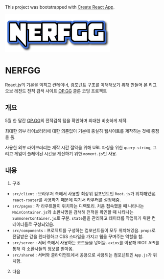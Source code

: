 This project was bootstrapped with [Create React App](https://github.com/facebook/create-react-app).

![NERF.GG](./public/images/logo.png "NERF.GG")

# NERFGG

React.js의 기본을 익히고 컨테이너, 컴포넌트 구조를 이해해보기 위해 만들어 본 리그 오브 레전드 전적 검색 사이트 [OP.GG](https://www.op.gg) 클론 코딩 프로젝트

## 개요

5월 한 달간 [OP.GG](https://www.op.gg/)의 전적검색 탭을 확인하며 최대한 비슷하게 제작.

최대한 외부 라이브러리에 대한 의존없이 기본에 충실히 웹사이트를 제작하는 것에 중점을 둠.

사용한 외부 라이브러리는 제작 시간 절약을 위해 URL 파싱을 위한 `query-string`, 그리고 게임이 플레이된 시간을 계산하기 위한 `moment.js`만 사용.

## 내용

1. 구조
  - `src/client` : 브라우저 측에서 사용할 최상위 컴포넌트인 `Root.js`가 위치해있음. `react-router`를 사용하기 때문에 여기서 라우터를 설정해줌.
  - `src/pages` : 각 라우트들이 위치하는 디렉토리. 처음 접속했을 때 나타나는 `MainContainer.js`와 소환사명을 검색해 전적을 확인할 때 나타나는 `SummonerContainer.js`로 구분. `state`들을 관리하고 데이터를 작업하기 위한 컨테이너들로 구성되있음.
  - `src/components` : 프로젝트를 구성하는 컴포넌트들이 모두 위치해있음. `props`로 전달받은 값을 렌더링하고 CSS 스타일을 가지고 웹을 꾸며주는 역할을 함.
  - `src/server` : 서버 측에서 사용하는 코드들을 넣어둠. `axios`를 이용해 RIOT API를 통해 각 소환사들의 정보를 받아옴.
  - `src/shared` : 서버와 클라이언트에서 공용으로 사용되는 컴포넌트인 `App.js`가 위치함.
2. 다음